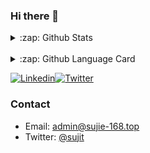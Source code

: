### Hi there 👋

<!--
**sujit-168/sujit-168** is a ✨ _special_ ✨ repository because its `README.md` (this file) appears on your GitHub profile.

Here are some ideas to get you started:

- 🔭 I’m currently working on ...
- 🌱 I’m currently learning ...
- 👯 I’m looking to collaborate on ...
- 🤔 I’m looking for help with ...
- 💬 Ask me about ...
- 📫 How to reach me: ...
- 😄 Pronouns: ...
- ⚡ Fun fact: ...
-->



<details>
  <summary>:zap: Github Stats </summary>
  <img align="left" alt="sujit-168's Github Stats" src="https://github-readme-stats.vercel.app/api?username=sujit-168&show_icons=true&hide_border=true" />
</details>
&emsp;&emsp;
<details>
  <summary>:zap: Github Language Card </summary>
  <img align="left" alt="sujit-168's Github Language Card" src="https://github-readme-stats.vercel.app/api/top-langs/?username=sujit-168&layout=compact" />
  
</details>



[![Linkedin](https://camo.githubusercontent.com/6dc9828248fb64760c234f5b24c275a4912e9bb546c281d0c8e67cecb3381669/68747470733a2f2f696d672e736869656c64732e696f2f62616467652f2d4c696e6b6564496e2d626c75653f7374796c653d666c6174266c6f676f3d4c696e6b6564696e266c6f676f436f6c6f723d7768697465)](https://www.linkedin.com/in/jie-su-707466211/)[![Twitter](https://camo.githubusercontent.com/6c3ee81ee87bfc10911ced45aabe7e15b296200bdfd8de4cbb47b3654c1ef210/68747470733a2f2f696d672e736869656c64732e696f2f62616467652f2d547769747465722d626c75653f7374796c653d666c6174266c6f676f3d54776974746572266c6f676f436f6c6f723d7768697465)](https://twitter.com/168Sujit)

### Contact

- Email: [admin@sujie-168.top](mailto:2514605767@qq.com)
- Twitter: [@sujit](https://twitter.com/sujit)

